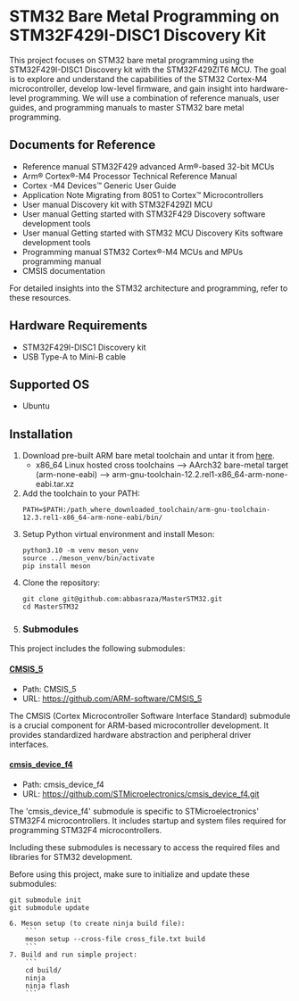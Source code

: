 # STM32 Bare Metal Programming on STM32F429I-DISC1 Discovery Kit

This project focuses on STM32 bare metal programming using the STM32F429I-DISC1 Discovery kit with the STM32F429ZIT6 MCU. The goal is to explore and understand the capabilities of the STM32 Cortex-M4 microcontroller, develop low-level firmware, and gain insight into hardware-level programming. We will use a combination of reference manuals, user guides, and programming manuals to master STM32 bare metal programming.


## Documents for Reference

- Reference manual STM32F429 advanced Arm®-based 32-bit MCUs
- Arm® Cortex®-M4 Processor Technical Reference Manual
- Cortex -M4 Devices™ Generic User Guide
- Application Note Migrating from 8051 to Cortex™ Microcontrollers
- User manual Discovery kit with STM32F429ZI MCU
- User manual Getting started with STM32F429 Discovery software development tools
- User manual Getting started with STM32 MCU Discovery Kits software development tools
- Programming manual STM32 Cortex®-M4 MCUs and MPUs programming manual
- CMSIS documentation

For detailed insights into the STM32 architecture and programming, refer to these resources.


## Hardware Requirements

- STM32F429I-DISC1 Discovery kit
- USB Type-A to Mini-B cable

## Supported OS

- Ubuntu

## Installation

1. Download pre-built ARM bare metal toolchain and untar it from [here](https://developer.arm.com/downloads/-/arm-gnu-toolchain-downloads/12-2-rel1).
    - x86_64 Linux hosted cross toolchains --> AArch32 bare-metal target (arm-none-eabi) --> arm-gnu-toolchain-12.2.rel1-x86_64-arm-none-eabi.tar.xz
2. Add the toolchain to your PATH:
    ```
    PATH=$PATH:/path_where_downloaded_toolchain/arm-gnu-toolchain-12.3.rel1-x86_64-arm-none-eabi/bin/
    ```
3. Setup Python virtual environment and install Meson:
    ```
    python3.10 -m venv meson_venv
    source ../meson_venv/bin/activate
    pip install meson
    ```
4. Clone the repository:
    ```
    git clone git@github.com:abbasraza/MasterSTM32.git
    cd MasterSTM32
    ```
5. ### Submodules

This project includes the following submodules:

#### [CMSIS_5](https://github.com/ARM-software/CMSIS_5)
- Path: CMSIS_5
- URL: https://github.com/ARM-software/CMSIS_5

The CMSIS (Cortex Microcontroller Software Interface Standard) submodule is a crucial component for ARM-based microcontroller development. It provides standardized hardware abstraction and peripheral driver interfaces.

#### [cmsis_device_f4](https://github.com/STMicroelectronics/cmsis_device_f4.git)
- Path: cmsis_device_f4
- URL: https://github.com/STMicroelectronics/cmsis_device_f4.git

The 'cmsis_device_f4' submodule is specific to STMicroelectronics' STM32F4 microcontrollers. It includes startup and system files required for programming STM32F4 microcontrollers.

Including these submodules is necessary to access the required files and libraries for STM32 development.

Before using this project, make sure to initialize and update these submodules:

```shell
git submodule init
git submodule update

6. Meson setup (to create ninja build file):
    ```
    meson setup --cross-file cross_file.txt build
    ```
7. Build and run simple project:
    ```
    cd build/
    ninja
    ninja flash
    ```
